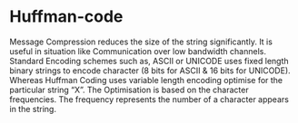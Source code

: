 # Huffman-code


Message Compression reduces the size of the string significantly. It is useful in situation like Communication over low bandwidth channels.
                 Standard Encoding schemes such as, ASCII or UNICODE uses fixed length binary strings to encode character (8 bits for ASCII & 16 bits for UNICODE). Whereas Huffman Coding uses variable length encoding optimise for the particular string “X”. The Optimisation is based on the character frequencies. The frequency represents the number of a character appears in the string.
